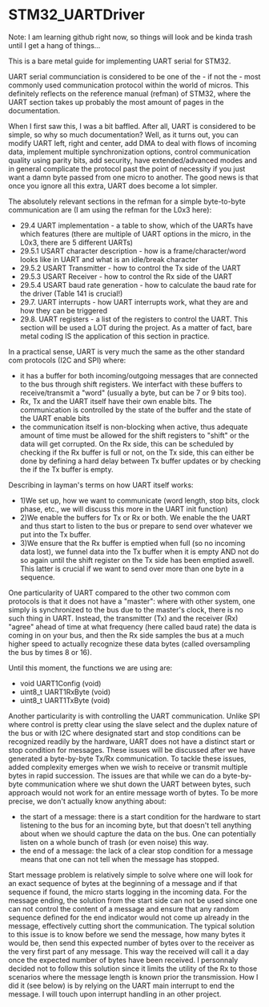 # STM32_UARTDriver

Note: I am learning github right now, so things will look and be kinda trash until I get a hang of things...

This is a bare metal guide for implementing UART serial for STM32.

UART serial communciation is considered to be one of the - if not the - most commonly used communication protocol within the world of micros. This definitely reflects on the reference manual (refman) of STM32, where the UART section takes up probably the most amount of pages in the documentation.

When I first saw this, I was a bit baffled. After all, UART is considered to be simple, so why so much documentation? Well, as it turns out, you can modify UART left, right and center, add DMA to deal with flows of incoming data, implement multiple synchronization options, control communication quality using parity bits, add security, have extended/advanced modes and in general complicate the protocol past the point of necessity if you just want a damn byte passed from one micro to another. The good news is that once you ignore all this extra, UART does become a lot simpler.

The absolutely relevant sections in the refman for a simple byte-to-byte communication are (I am using the refman for the L0x3 here):

- 29.4 UART implementation - a table to show, which of the UARTs have which features (there are multiple of UART options in the micro, in the L0x3, there are 5 different UARTs)
- 29.5.1 USART character description - how is a frame/character/word looks like in UART and what is an idle/break character
- 29.5.2 USART Transmitter - how to control the Tx side of the UART 
- 29.5.3 USART Receiver - how to control the Rx side of the UART 
- 29.5.4 USART baud rate generation - how to calculate the baud rate for the driver (Table 141 is crucial!)
- 29.7. UART interrupts - how UART interrupts work, what they are and how they can be triggered
- 29.8. UART registers - a list of the registers to control the UART. This section will be used a LOT during the project. As a matter of fact, bare metal coding IS the application of this section in practice.

In a practical sense, UART is very much the same as the other standard com protocols (I2C and SPI) where:
- it has a buffer for both incoming/outgoing messages that are connected to the bus through shift registers. We interfact with these buffers to receive/transmit a "word" (usually a byte, but can be 7 or 9 bits too).
- Rx, Tx and the UART itself have their own enable bits. The communication is controlled by the state of the buffer and the state of the UART enable bits
- the communication itself is non-blocking when active, thus adequate amount of time must be allowed for the shift registers to "shift" or the data will get corrupted. On the Rx side, this can be scheduled by checking if the Rx buffer is full or not, on the Tx side, this can either be done by defining a hard delay between Tx buffer updates or by checking the if the Tx buffer is empty.

Describing in layman's terms on how UART itself works:
- 1)We set up, how we want to communicate (word length, stop bits, clock phase, etc., we will discuss this more in the UART init function)
- 2)We enable the buffers for Tx or Rx or both. We enable the the UART and thus start to listen to the bus or prepare to send over whatever we put into the Tx buffer.
- 3)We ensure that the Rx buffer is emptied when full (so no incoming data lost), we funnel data into the Tx buffer when it is empty AND not do so again until the shift register on the Tx side has been emptied aswell. This latter is crucial if we want to send over more than  one byte in a sequence.

One particularity of UART compared to the other two common com protocols is that it does not have a "master": where with other system, one simply is synchronized to the bus due to the master's clock, there is no such thing in UART. Instead, the transmitter (Tx) and the receiver (Rx) "agree" ahead of time at what frequency (here called baud rate) the data is coming in on your bus, and then the Rx side samples the bus at a much higher speed to actually recognize these data bytes (called oversampling the bus by times 8 or 16).

Until this moment, the functions we are using are:
- void UART1Config (void)
- uint8_t UART1RxByte (void)
- uint8_t UART1TxByte (void)

Another particularity is with controlling the UART communication. Unlike SPI where control is pretty clear using the slave select and the duplex nature of the bus or with I2C where designated start and stop conditions can be recognized readily by the hardware, UART does not have a distinct start or stop condition for messages. These issues will be discussed after we have generated a byte-by-byte Tx/Rx communication. To tackle these issues, added complexity emerges when we wish to receive or transmit multiple bytes in rapid succession. The issues are that while we can do a byte-by-byte communication where we shut down the UART between bytes, such approach would not work for an entire message worth of bytes. To be more precise, we don't actually know anything about:
- the start of a message: there is a start condition for the hardware to start listening to the bus for an incoming byte, but that doesn't tell anything about when we should capture the data on the bus. One can potentially listen on a whole bunch of trash (or even noise) this way. 
- the end of a message: the lack of a clear stop condition for a message means that one can not tell when the message has stopped.

Start message problem is relatively simple to solve where one will look for an exact sequence of bytes at the beginning of a message and if that sequence if found, the micro starts logging in the incoming data.
For the message ending, the solution from the start side can not be used since one can not control the content of a message and ensure that any random sequence defined for the end indicator would not come up already in the message, effectively cutting short the communication. The typical solution to this issue is to know before we send the message, how many bytes it would be, then send this expected number of bytes over to the receiver as the very first part of any message. This way the received will call it a day once the expected number of bytes have been received. I personnaly decided not to follow this solution since it limits the utility of the Rx to those scenarios where the message length is known prior the transmission. How I did it (see below) is by relying on the UART main interrupt to end the message. I will touch upon interrupt handling in an other project.

